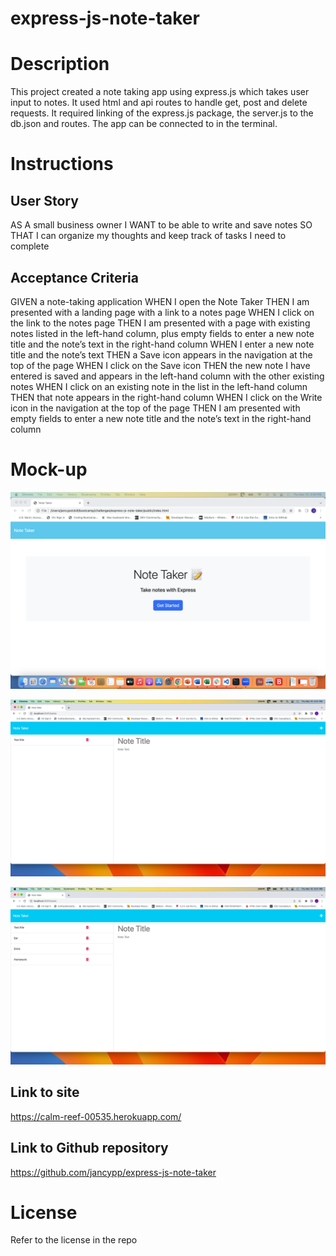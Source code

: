 # express-js-note-taker

# Description
This project created a note taking app using express.js which takes user input to notes. It used html and api routes to handle get, post and delete requests. It required linking of the express.js package, the server.js to the db.json and routes. The app can be connected to in the terminal.

# Instructions

## User Story
AS A small business owner
I WANT to be able to write and save notes
SO THAT I can organize my thoughts and keep track of tasks I need to complete

## Acceptance Criteria
GIVEN a note-taking application
WHEN I open the Note Taker
THEN I am presented with a landing page with a link to a notes page
WHEN I click on the link to the notes page
THEN I am presented with a page with existing notes listed in the left-hand column, plus empty fields to enter a new note title and the note’s text in the right-hand column
WHEN I enter a new note title and the note’s text
THEN a Save icon appears in the navigation at the top of the page
WHEN I click on the Save icon
THEN the new note I have entered is saved and appears in the left-hand column with the other existing notes
WHEN I click on an existing note in the list in the left-hand column
THEN that note appears in the right-hand column
WHEN I click on the Write icon in the navigation at the top of the page
THEN I am presented with empty fields to enter a new note title and the note’s text in the right-hand column

# Mock-up
![alt="First page to enter the note taking app"](./Assets/Images/First%20page.png)

![alt="Static page once you enter the app"](./Assets/Images/static%20page.png)

![alt="Page with new notes posted"](./Assets/Images/Notes%20posted.png)

## Link to site
https://calm-reef-00535.herokuapp.com/

## Link to Github repository
https://github.com/jancypp/express-js-note-taker

# License
Refer to the license in the repo